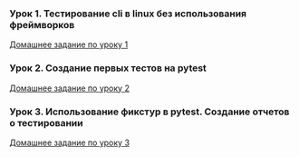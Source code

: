 ### Урок 1. Тестирование cli в linux без использования фреймворков 

[Домашнее задание по уроку 1](lesson1/README.md)

### Урок 2. Создание первых тестов на pytest

[Домашнее задание по уроку 2](lesson2/README.md)

### Урок 3. Использование фикстур в pytest. Создание отчетов о тестировании

[Домашнее задание по уроку 3](lesson3/README.md)
